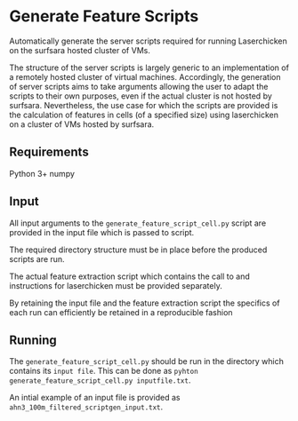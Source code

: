 # Generate Feature Scripts
Automatically generate the server scripts required for running Laserchicken on the surfsara hosted cluster of VMs.

The structure of the server scripts is largely generic to an implementation of a remotely hosted cluster of virtual machines.
Accordingly, the generation of server scripts aims to take arguments allowing the user to adapt the scripts to their own
purposes, even if the actual cluster is not hosted by surfsara. Nevertheless, the use case for which the scripts are provided
is the calculation of features in cells (of a specified size) using laserchicken on a cluster of VMs hosted by surfsara.

## Requirements
Python 3+
numpy

## Input
All input arguments to the `generate_feature_script_cell.py` script are provided in the input file which is passed to script.

The required directory structure must be in place before the produced scripts are run.

The actual feature extraction script which contains the call to and instructions for laserchicken must be provided separately.

By retaining the input file and the feature extraction script the specifics of each run can efficiently be retained in a
reproducible fashion

## Running
The `generate_feature_script_cell.py` should be run in the directory which contains its `input file`. This can be done as
`pyhton generate_feature_script_cell.py inputfile.txt`.

An intial example of an input file is provided as `ahn3_100m_filtered_scriptgen_input.txt`.

